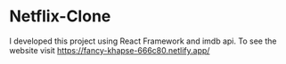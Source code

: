 # Netflix-Clone
I developed this project using React Framework and imdb api. To see the website visit https://fancy-khapse-666c80.netlify.app/
